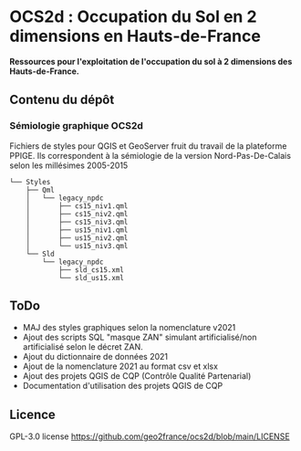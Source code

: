 # OCS2d : Occupation du Sol en 2 dimensions en Hauts-de-France

**Ressources pour l'exploitation de l'occupation du sol à 2 dimensions des Hauts-de-France.**

## Contenu du dépôt

### Sémiologie graphique OCS2d

Fichiers de styles pour QGIS et GeoServer fruit du travail de la plateforme PPIGE.
Ils correspondent à la sémiologie de la version Nord-Pas-De-Calais selon les millésimes 2005-2015
```
└── Styles
    ├── Qml
    │   └── legacy_npdc
    │       ├── cs15_niv1.qml
    │       ├── cs15_niv2.qml
    │       ├── cs15_niv3.qml
    │       ├── us15_niv1.qml
    │       ├── us15_niv2.qml
    │       └── us15_niv3.qml
    └── Sld
        └── legacy_npdc
            ├── sld_cs15.xml
            └── sld_us15.xml
```

## ToDo

- MAJ des styles graphiques selon la nomenclature v2021
- Ajout des scripts SQL "masque ZAN" simulant artificialisé/non artificialisé selon le décret ZAN.
- Ajout du dictionnaire de données 2021
- Ajout de la nomenclature 2021 au format csv et xlsx
- Ajout des projets QGIS de CQP (Contrôle Qualité Partenarial)
- Documentation d'utilisation des projets QGIS de CQP

## Licence

GPL-3.0 license
<https://github.com/geo2france/ocs2d/blob/main/LICENSE>


